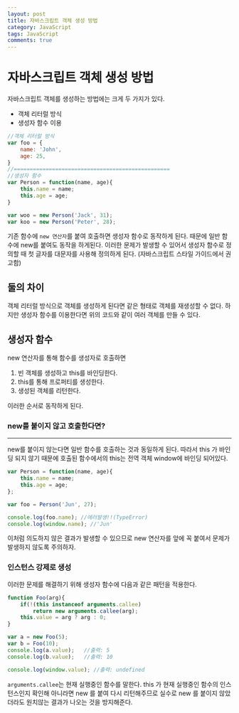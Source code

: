 ```yaml
---
layout: post
title: 자바스크립트 객체 생성 방법
category: JavaScript
tags: JavaScript
comments: true
---
```


# 자바스크립트 객체 생성 방법

자바스크립트 객체를 생성하는 방법에는 크게 두 가지가 있다.

- 객체 리터럴 방식
- 생성자 함수 이용

```js
//객체 리터럴 방식
var foo = {
    name: 'John',
    age: 25,    
}
//=================================================
//생성자 함수
var Person = function(name, age){
    this.name = name;
    this.age = age;
}

var woo = new Person('Jack', 31);
var koo = new Person('Peter', 28);
```

기존 함수에 `new 연산자`를 붙여 호출하면 생성자 함수로 동작하게 된다. 때문에 일반 함수에 new를 붙여도 동작을 하게된다. 이러한 문제가 발생할 수 있어서 생성자 함수로 정의할 때 첫 글자를 대문자를 사용해 정의하게 된다. (자바스크립트 스타일 가이드에서 권고함)

## 둘의 차이

객체 리터럴 방식으로 객체를 생성하게 된다면 같은 형태로 객체를 재생성할 수 없다. 하지만 생성자 함수를 이용한다면  위의 코드와 같이 여러 객체를 만들 수 있다.



## 생성자 함수

new 연산자를 통해 함수를 생성자로 호출하면

1. 빈 객체를 생성하고 this를 바인딩한다.
2. this를 통해 프로퍼티를 생성한다.
3. 생성된 객체를 리턴한다.

이러한 순서로 동작하게 된다.



### new를 붙이지 않고 호출한다면?

---

new를 붙이지 않는다면 일반 함수를 호출하는 것과 동일하게 된다. 따라서 this 가 바인딩 되지 않기 때문에 호출된 함수에서의 this는 전역 객체 window에 바인딩 되어있다.  

```js
var Person = function(name, age){
    this.name = name;
    this.age = age;
};

var foo = Person('Jun', 27);

console.log(foo.name); //에러발생!!(TypeError)
console.log(window.name); //'Jun'
```

이처럼 의도하지 않은 결과가 발생할 수 있으므로 new 연산자를 앞에 꼭 붙여서 문제가 발생하지 않도록 주의하자.



### 인스턴스 강제로 생성

이러한 문제를 해결하기 위해 생성자 함수에 다음과 같은 패턴을 적용한다.

```js
function Foo(arg){
    if(!(this instanceof arguments.callee)
        return new arguments.callee(arg);
   	this.value = arg ? arg : 0;
}

var a = new Foo(5);		
var b = Foo(10);		
console.log(a.value);	//출력: 5
console.log(b.value);	//출력: 10

console.log(window.value); //출력: undefined
```

`arguments.callee`는 현재 실행중인 함수를 말한다. this 가 현재 실행중인 함수의 인스턴스인지 확인해 아니라면 new 를 붙여 다시 리턴해주므로 실수로 new 를 붙이지 않았더라도 원치않는 결과가 나오는 것을 방지해준다.